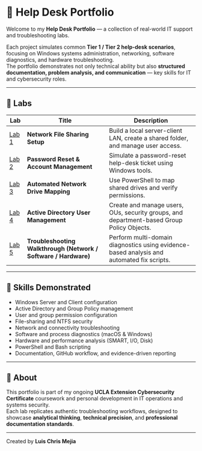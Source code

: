 # 🧰 Help Desk Portfolio

Welcome to my **Help Desk Portfolio** — a collection of real-world IT support and troubleshooting labs.

Each project simulates common **Tier 1 / Tier 2 help-desk scenarios**, focusing on Windows systems administration, networking, software diagnostics, and hardware troubleshooting.  
The portfolio demonstrates not only technical ability but also **structured documentation, problem analysis, and communication** — key skills for IT and cybersecurity roles.

---

## 📁 Labs

| Lab | Title | Description |
|------|--------|-------------|
| [Lab 1](./lab1-network-share-setup) | **Network File Sharing Setup** | Build a local server-client LAN, create a shared folder, and manage user access. |
| [Lab 2](./lab2-password-reset) | **Password Reset & Account Management** | Simulate a password-reset help-desk ticket using Windows tools. |
| [Lab 3](./lab3-network-drive) | **Automated Network Drive Mapping** | Use PowerShell to map shared drives and verify permissions. |
| [Lab 4](./lab4-active-directory-user-management) | **Active Directory User Management** | Create and manage users, OUs, security groups, and department-based Group Policy Objects. |
| [Lab 5](./lab5-troubleshooting-walkthrough) | **Troubleshooting Walkthrough (Network / Software / Hardware)** | Perform multi-domain diagnostics using evidence-based analysis and automated fix scripts. |

---

## 🧠 Skills Demonstrated
- Windows Server and Client configuration  
- Active Directory and Group Policy management  
- User and group permission configuration  
- File-sharing and NTFS security  
- Network and connectivity troubleshooting  
- Software and process diagnostics (macOS & Windows)  
- Hardware and performance analysis (SMART, I/O, Disk)  
- PowerShell and Bash scripting  
- Documentation, GitHub workflow, and evidence-driven reporting  

---

## 🧾 About
This portfolio is part of my ongoing **UCLA Extension Cybersecurity Certificate** coursework and personal development in IT operations and systems security.  
Each lab replicates authentic troubleshooting workflows, designed to showcase **analytical thinking**, **technical precision**, and **professional documentation standards**.

---

Created by **Luis Chris Mejia**  
